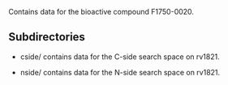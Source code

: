 Contains data for the bioactive compound F1750-0020.

## Subdirectories

- cside/ contains data for the C-side search space on rv1821.

- nside/ contains data for the N-side search space on rv1821.

